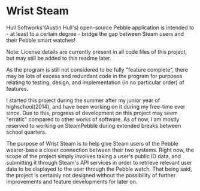 # Wrist Steam
Hull Softworks'(Austin Hull's) open-source Pebble application is intended to - at least to a certain degree - bridge the gap between Steam users and their Pebble smart watches! 

Note: License details are currently present in all code files of this project, but may still be added to this readme later.

As the program is still not considered to be fully "feature complete", there may be lots of excess and redundant code in the program for purposes relating to testing, design, and implementation (in no particular order) of features.

I started this project during the summer after my junior year of highschool(2014), and have been working on it during my free-time ever since. Due to this, progress of development on this project may seem "erratic" compared to other works of software. As of now, I am mostly reserved to working on SteamPebble during extended breaks between school quarters.

The purpose of Wrist Steam is to help give Steam users of the Pebble wearer-base a closer connection between their two systems. Right now, the scope of the project simply involves taking a user's public ID data, and submitting it through Steam's API services in order to retrieve relevant user data to be displayed to the user through the Pebble watch. That being said, the project is certainly not designed without the possibility of further improvements and feature developments for later on.
